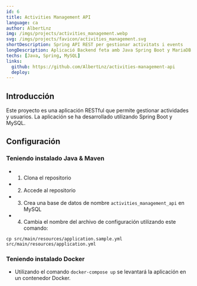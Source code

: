```yaml
---
id: 6
title: Activities Management API
language: ca
author: AlbertLnz
img: /imgs/projects/activities_management.webp
svg: /imgs/projects/favicon/activities_management.svg
shortDescription: Spring API REST per gestionar activitats i events
longDescription: Aplicació Backend feta amb Java Spring Boot y MariaDB (SQL) per gestionar de manera optimitzada, escalable i segura la creació d'activitats seguint les bones pràctiques utilizant llibrerias com JPA, Lombok i Jackson.
techs: [Java, Spring, MySQL]
links:
  github: https://github.com/AlbertLnz/activities-management-api
  deploy:
---
```


## Introducción

Este proyecto es una aplicación RESTful que permite gestionar actividades y usuarios. La aplicación se ha desarrollado utilizando Spring Boot y MySQL.

## Configuración

### Teniendo instalado Java & Maven

- 1. Clona el repositorio

- 2. Accede al repositorio

- 3. Crea una base de datos de nombre `activities_management_api` en MySQL

- 4. Cambia el nombre del archivo de configuración utilizando este comando:

```
cp src/main/resources/application.sample.yml src/main/resources/application.yml
```

### Teniendo instalado Docker

- Utilizando el comando `docker-compose up` se levantará la aplicación en un contenedor Docker.
